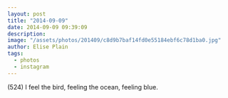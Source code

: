 ```yaml
---
layout: post
title: "2014-09-09"
date: 2014-09-09 09:39:09
description: 
image: "/assets/photos/201409/c8d9b7baf14fd0e55184ebf6c78d1ba0.jpg"
author: Elise Plain
tags: 
  - photos
  - instagram
---
```


(524) I feel the bird, feeling the ocean, feeling blue.
<p></p>
